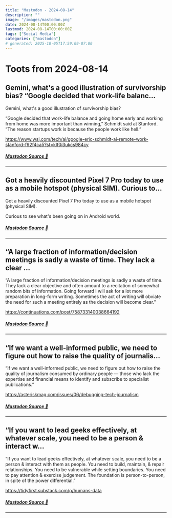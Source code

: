 ```yaml
---
title: "Mastodon - 2024-08-14"
description: ""
image: "/images/mastodon.png"
date: 2024-08-14T00:00:00Z
lastmod: 2024-08-14T00:00:00Z
tags: ["Social Media"]
categories: ["mastodon"]
# generated: 2025-10-05T17:59:09-07:00
---
```


# Toots from 2024-08-14

## Gemini, what's a good illustration of survivorship bias?  “Google decided that work-life balanc...

Gemini, what's a good illustration of survivorship bias?

“Google decided that work-life balance and going home early and working from home was more important than winning,” Schmidt said at Stanford. “The reason startups work is because the people work like hell.”

<https://www.wsj.com/tech/ai/google-eric-schmidt-ai-remote-work-stanford-f92f4ca5?st=klf0i3ukcs984cy>

##### [Mastodon Source 🐘](https://hachyderm.io/@mweagle/112962900483693567)

---

## Got a heavily discounted Pixel 7 Pro today to use as a mobile hotspot (physical SIM).  Curious to...

Got a heavily discounted Pixel 7 Pro today to use as a mobile hotspot (physical SIM).

Curious to see what's been going on in Android world.

##### [Mastodon Source 🐘](https://hachyderm.io/@mweagle/112962205278719279)

---

## “A large fraction of information/decision meetings is sadly a waste of time. They lack a clear ...

“A large fraction of information/decision meetings is sadly a waste of time. They lack a clear objective and often amount to a recitation of somewhat random bits of information. Going forward I will ask for a lot more preparation in long-form writing. Sometimes the act of writing will obviate the need for such a meeting entirely as the decision will become clear.”

<https://continuations.com/post/758733140038664192>

##### [Mastodon Source 🐘](https://hachyderm.io/@mweagle/112960799008595441)

---

## “If we want a well-informed public, we need to figure out how to raise the quality of journalis...

“If we want a well-informed public, we need to figure out how to raise the quality of journalism consumed by ordinary people — those who lack the expertise and financial means to identify and subscribe to specialist publications.”

<https://asteriskmag.com/issues/06/debugging-tech-journalism>

##### [Mastodon Source 🐘](https://hachyderm.io/@mweagle/112959041135752125)

---

## “If you want to lead geeks effectively, at whatever scale, you need to be a person & interact w...

“If you want to lead geeks effectively, at whatever scale, you need to be a person & interact with them as people. You need to build, maintain, & repair relationships. You need to be vulnerable while setting boundaries. You need to pay attention & exercise judgement. The foundation is person-to-person, in spite of the power differential.”

<https://tidyfirst.substack.com/p/humans-data>

##### [Mastodon Source 🐘](https://hachyderm.io/@mweagle/112959009730538616)

---

